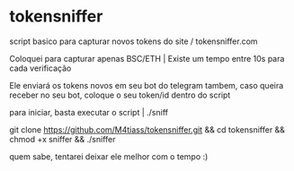 # tokensniffer
script basico para capturar novos tokens do site / tokensniffer.com

Coloquei para capturar apenas BSC/ETH | Existe um tempo entre 10s para cada verificação

Ele enviará os tokens novos em seu bot do telegram tambem, caso queira receber no seu bot, coloque o seu token/id dentro do script


para iniciar, basta executar o script | ./sniff

git clone https://github.com/M4tiass/tokensniffer.git && cd tokensniffer && chmod +x sniffer && ./sniffer

quem sabe, tentarei deixar ele melhor com o tempo :)
